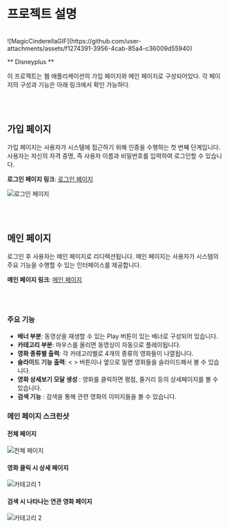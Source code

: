 # 프로젝트 설명
<br>
![MagicCinderellaGIF](https://github.com/user-attachments/assets/f1274391-3956-4cab-85a4-c36009d55940)

** Disneyplus **

이 프로젝트는 웹 애플리케이션의 가입 페이지와 메인 페이지로 구성되어있다. 
각 페이지의 구성과 기능은 아래 링크에서 확인 가능하다. 


<br>
<br>

## 가입 페이지

가입 페이지는 사용자가 시스템에 접근하기 위해 인증을 수행하는 첫 번째 단계입니다. 사용자는 자신의 자격 증명, 즉 사용자 이름과 비밀번호를 입력하여 로그인할 수 있습니다.

**로그인 페이지 링크**: [로그인 페이지](http://172.30.1.36:3000)

![로그인 페이지](https://github.com/user-attachments/assets/39c7adce-b188-41ca-bf9a-b8498cd3a6ce)



<br>
<br>

## 메인 페이지

로그인 후 사용자는 메인 페이지로 리디렉션됩니다. 메인 페이지는 사용자가 시스템의 주요 기능을 수행할 수 있는 인터페이스를 제공합니다.

**메인 페이지 링크**: [메인 페이지](http://172.30.1.36:3000/main)

<br>
<br>

### 주요 기능

- **배너 부분**: 동영상을 재생할 수 있는 Play 버튼이 있는 배너로 구성되어 있습니다.
- **카테고리 부분**: 마우스를 올리면 동영상이 자동으로 플레이됩니다.
- **영화 종류별 출력**: 각 카테고리별로 4개의 종류의 영화들이 나열됩니다.
- **슬라이드 기능 출력**: < > 버튼이나 옆으로 밀면 영화들을 슬라이드해서 볼 수 있습니다.
- **영화 상세보기 모달 생성** : 영화를 클릭하면 평점, 줄거리 등의 상세페이지를 볼 수 있습니다.
- **검색 기능** : 검색을 통해 관련 영화의 이미지들을 볼 수 있습니다.
  




### 메인 페이지 스크린샷

#### 전체 페이지
![전체 페이지](https://github.com/user-attachments/assets/7c03dfd6-e03b-41aa-85dc-323895679ff6)




#### 영화 클릭 시 상세 페이지 
![카테고리 1](https://github.com/user-attachments/assets/1ddf9769-9540-4801-b79e-6da9ebe9e684)




#### 검색 시 나타나는 연관 영화 페이지 
![카테고리 2](https://github.com/user-attachments/assets/9585bef5-ff01-42ef-b6a4-0f7c3a08df77)

